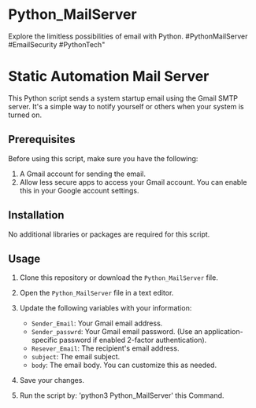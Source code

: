 # Python_MailServer
Explore the limitless possibilities of email with Python. #PythonMailServer #EmailSecurity #PythonTech"

# Static Automation Mail Server

This Python script sends a system startup email using the Gmail SMTP server. It's a simple way to notify yourself or others when your system is turned on.

## Prerequisites

Before using this script, make sure you have the following:

1. A Gmail account for sending the email.
2. Allow less secure apps to access your Gmail account. You can enable this in your Google account settings.

## Installation

No additional libraries or packages are required for this script.

## Usage

1. Clone this repository or download the `Python_MailServer` file.

2. Open the `Python_MailServer` file in a text editor.

3. Update the following variables with your information:
   - `Sender_Email`: Your Gmail email address.
   - `Sender_passwrd`: Your Gmail email password. (Use an application-specific password if enabled 2-factor authentication).
   - `Resever_Email`: The recipient's email address.
   - `subject`: The email subject.
   - `body`: The email body. You can customize this as needed.

4. Save your changes.

5. Run the script by: 'python3 Python_MailServer' this Command.
